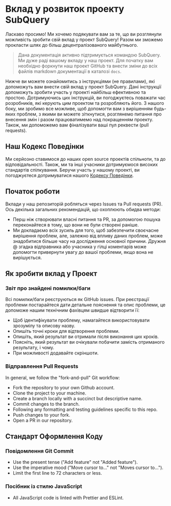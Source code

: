 # Вклад у розвиток проекту SubQuery

Ласкаво просимо! Ми хочемо подякувати вам за те, що ви розглянули можливість зробити свій вклад у проект SubQuery! Разом ми зможемо прокласти шлях до бiльш децентралізованого майбутнього.

> Дана документація активно підтримується командою SubQuery. Ми дуже раді вашому вкладу у наш проект. Для початку вам необхідно форкнути наш проект GitHub та внести зміни до всіх файлів markdown документації в каталозі `docs`.

Нижче ви можете ознайомитись з інструкціями (не правилами), які допоможуть вам внести свій вклад у проект SubQuery. Дані інструкції допоможуть зробити участь у проекті найбільш ефективною та простою. Дотримуючись цих інструкцій, ви погоджуєтесь поважати час розробників, які керують цим проектом та розробляють його. З нашого боку, ми зробимо все можливе, щоб допомогти вам з вирішенням будь-яких проблем, з якими ви можете зіткнутися, розглянемо питання про внесення змін і разом працюватимемо над покращенням проекту. Також, ми допоможемо вам фіналізувати ваші пул реквести (pull requests).

## Наш Кодекс Поведінки

Ми серйозно ставимося до наших open source проектів спільноти, та до відповідальності. Також, ми та інші учасники дотримуємося високих стандартів спілкування. Беручи участь у нашому проекті, ви погоджуєтеся дотримуватися нашого [Кодексу Поведінки](https://github.com/subquery/subql/blob/contributors-guide/CODE_OF_CONDUCT.md).

## Початок роботи

Вклади у наш репозиторій робляться через Issues та Pull requests (PR). Ось декілька загальних рекомендацій, що охоплюють обидва методи:

* Перш ніж створювати власні питання та PR, за допомогою пошука переконайтеся в тому, що вони не були створені раніше.
* Ми докладаємо всіх зусиль для того, щоб забезпечити своєчасне вирішення проблем, але, залежно від впливу даних проблем, може знадобитися більше часу на дослідження основної причини. Дружня @ згадка відправника або учасника у гілці коментарів може допомогти привернути увагу до вашої проблеми, якщо вона не вирішується.

## Як зробити вклад у Проект

### Звіт про знайдені помилки/баги

Всі помилки/баги реєструються як GitHub issues. При реєстрації проблеми постарайтеся дати детальне пояснення та опис проблеми, це допоможе нашим технічним фахівцям швидше відтворити її:

* Щоб ідентифікувати проблему, намагайтеся використовувати зрозумілу та описову назву.
* Опишіть точні кроки для вiдтворення проблеми.
* Опишіть, який результат ви отримали після виконання цих кроків.
* Поясніть, який результат ви очікували побачити замість отриманого результату, і чому.
* При можливості додавайте скріншоти.

### Відправлення Pull Requests

In general, we follow the "fork-and-pull" Git workflow:

* Fork the repository to your own Github account.
* Clone the project to your machine.
* Create a branch locally with a succinct but descriptive name.
* Commit changes to the branch.
* Following any formatting and testing guidelines specific to this repo.
* Push changes to your fork.
* Open a PR in our repository.

## Стандарт Оформлення Коду

### Повідомлення Git Commit

* Use the present tense ("Add feature" not "Added feature").
* Use the imperative mood ("Move cursor to..." not "Moves cursor to...").
* Limit the first line to 72 characters or less.

### Посібник із стилю JavaScript

* All JavaScript code is linted with Prettier and ESLint.
